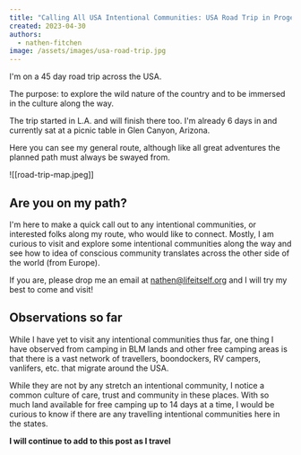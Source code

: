 ```yaml
---
title: "Calling All USA Intentional Communities: USA Road Trip in Progess"
created: 2023-04-30
authors: 
  - nathen-fitchen
image: /assets/images/usa-road-trip.jpg
---
```


I'm on a 45 day road trip across the USA. 

The purpose: to explore the wild nature of the country and to be immersed in the culture along the way. 

The trip started in L.A. and will finish there too. I'm already 6 days in and currently sat at a picnic table in Glen Canyon, Arizona. 

Here you can see my general route, although like all great adventures the planned path must always be swayed from. 


![[road-trip-map.jpeg]]


## Are you on my path? 

I'm here to make a quick call out to any intentional communities, or interested folks along my route, who would like to connect. Mostly, I am curious to visit and explore some intentional communities along the way and see how to idea of conscious community translates across the other side of the world (from Europe). 

If you are, please drop me an email at nathen@lifeitself.org and I will try my best to come and visit! 

## Observations so far

While I have yet to visit any intentional communities thus far, one thing I have observed from camping in BLM lands and other free camping areas is that there is a vast network of travellers, boondockers, RV campers, vanlifers, etc. that migrate around the USA. 

While they are not by any stretch an intentional community, I notice a common culture of care, trust and community in these places. With so much land available for free camping up to 14 days at a time, I would be curious to know if there are any travelling intentional communities here in the states.

**I will continue to add to this post as I travel**


